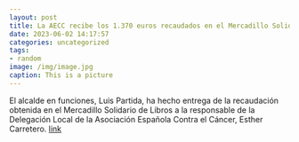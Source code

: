 ```yaml
---
layout: post
title: La AECC recibe los 1.370 euros recaudados en el Mercadillo Solidario de Libros
date: 2023-06-02 14:17:57
categories: uncategorized
tags:
- random
image: /img/image.jpg
caption: This is a picture
---
```

El alcalde en funciones, Luis Partida, ha hecho entrega de la recaudación obtenida en el Mercadillo Solidario de Libros a la responsable de la Delegación Local de la Asociación Española Contra el Cáncer, Esther Carretero.   [link](https://www.ayto-villacanada.es/tu-ayuntamiento/la-aecc-recibe-los-1-370-euros-recaudados-en-el-mercadillo-solidario-de-libros/)
